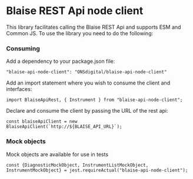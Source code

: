 # Blaise REST Api node client

This library facilitates calling the Blaise REST Api and supports ESM and Common JS. To use
the library you need to do the following:

### Consuming

Add a dependency to your package.json file:
```
"blaise-api-node-client": "ONSdigital/blaise-api-node-client"
```


Add an import statement where you wish to consume the client and interfaces:
```
import BlaiseApiRest, { Instrument } from "blaise-api-node-client";
```

Declare and consume the client by passing the URL of the rest api:
```
const blaiseApiClient = new BlaiseApiClient(`http://${BLAISE_API_URL}`);
```

### Mock objects

Mock objects are available for use in tests

```
const {DiagnosticMockObject, InstrumentListMockObject, InstrumentMockObject} = jest.requireActual("blaise-api-node-client");
```
